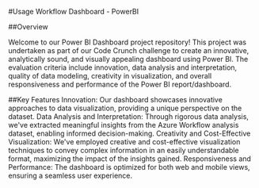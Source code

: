 #Usage Workflow Dashboard - PowerBI

##Overview

Welcome to our Power BI Dashboard project repository! This project was undertaken as part of our Code Crunch challenge to create an innovative, analytically sound, and visually appealing dashboard using Power BI. The evaluation criteria include innovation, data analysis and interpretation, quality of data modeling, creativity in visualization, and overall responsiveness and performance of the Power BI report/dashboard.

##Key Features
Innovation: Our dashboard showcases innovative approaches to data visualization, providing a unique perspective on the dataset.
Data Analysis and Interpretation: Through rigorous data analysis, we've extracted meaningful insights from the Azure Workflow analysis dataset, enabling informed decision-making.
Creativity and Cost-Effective Visualization: We've employed creative and cost-effective visualization techniques to convey complex information in an easily understandable format, maximizing the impact of the insights gained.
Responsiveness and Performance: The dashboard is optimized for both web and mobile views, ensuring a seamless user experience.
